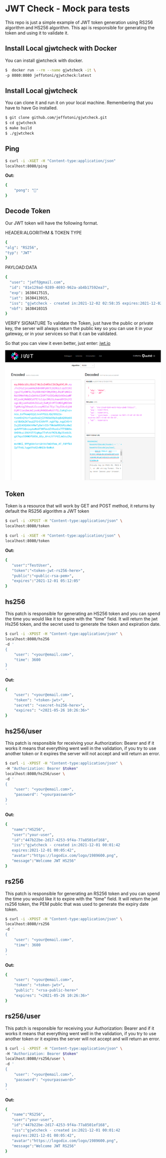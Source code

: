 # JWT Check - Mock para tests 

This repo is just a simple example of JWT token generation using RS256 algorithm and HS256 algorithm. 
This api is responsible for generating the token and using it to validate it.

## Install Local gjwtcheck with Docker
You can install gjwtcheck with docker.
```bash
$  docker run --rm --name gjwtcheck -it \
-p 8080:8080 jeffotoni/gjwtcheck:latest
```

## Install Local gjwtcheck
You can clone it and run it on your local machine. Remembering that you have to have Go installed.
```bash
$ git clone github.com/jeffotoni/gjwtcheck.git
$ cd gjwtcheck
$ make build 
$ ./gjwtcheck
```

## Ping
```bash
$ curl -i -XGET -H "Content-type:application/json" 
localhost:8080/ping
```

**Out:**
```bash
{
    "pong": "🏓"
}
```
## Decode Token
Our JWT token will have the following format.

HEADER:ALGORITHM & TOKEN TYPE

```bash
{
"alg": "RS256",
"typ": "JWT"
}
```

PAYLOAD:DATA
```bash
{
  "user": "jeff@gmail.com",
  "id": "81e129ad-9289-4693-962a-ab4b17592ea7",
  "exp": 1638417515,
  "iat": 1638413915,
  "iss": "gjwtcheck - created in:2021-12-02 02:58:35 expires:2021-12-02 03:58:35",
  "nbf": 1638410315
}
```
VERIFY SIGNATURE
To validate the Token, just have the public or private key, the server will always return the public key so you can use it in your gateway, or in your services so that it can be validated.

So that you can view it even better, just enter: [jwt.io](https://jwt.io/)

![jwt.io](img/jwt-1.png?raw=true "jwt")

## Token
Token is a resource that will work by GET and POST method, it returns by default the RS256 algorithm a JWT token
```bash
$ curl -i -XPOST -H "Content-type:application/json" \
localhost:8080/token
```

```bash
$ curl -i -XGET -H "Content-type:application/json" \
localhost:8080/token
```
**Out:**
```bash
{
   "user":"TestUser",
   "token":"<token-jwt-rs256-here>",
   "public":"<public-rsa-pem>",
   "expires":"2021-12-01 05:12:05"
}
```

## hs256

This patch is responsible for generating an HS256 token and you can spend the time you would like it to expire with the "time" field.
It will return the jwt Hs256 token, and the secret used to generate the token and expiration date.

```bash
$ curl -i -XPOST -H "Content-type:application/json" \
localhost:8080/hs256
-d '
{
    "user": "<your@email.com>",
    "time": 3600
}
'
```

**Out:**
```bash
{
    "user": "<your@email.com>",
    "token": "<token-jwt>",
    "secret": "<secret-hs256-here>",
    "expires": "<2021-05-26 10:26:36>"
}
```

## hs256/user

This patch is responsible for receiving your Authorization: Bearer <token> and if it works it means that everything went well in the validation, if you try to use another token or it expires the server will not accept and will return an error.
```bash
$ curl -i -XPOST -H "Content-type:application/json" \
-H "Authorization: Bearer $token" 
localhost:8080/hs256/user \
-d '
{
    "user": "<your@email.com>",
    "password": "<yourpassword>"
}
'
```

**Out:**
```bash
{
   "name":"HS256",
   "user":"your-user",
   "id":"447b22be-2d17-4253-9f4a-77a8501ef168",
   "iss":"gjwtcheck - created in:2021-12-01 00:01:42 
   expires:2021-12-01 00:05:42",
   "avatar":"https://logodix.com/logo/1989600.png",
   "message":"Welcome JWT HS256"
}
```

## rs256
This patch is responsible for generating an RS256 token and you can spend the time you would like it to expire with the "time" field.
It will return the jwt rs256 token, the PEM public that was used to generate the expiry date token.

```bash
$ curl -i -XPOST -H "Content-type:application/json" \
localhost:8080/rs256
-d '
{
    "user": "<your@email.com>",
    "time": 3600
}
'
```

**Out:**
```bash
{
    "user": "<your@email.com>",
    "token": "<token-jwt>",
    "public": "<rsa-public-here>"
    "expires": "<2021-05-26 10:26:36>"
}
```

## rs256/user
This patch is responsible for receiving your Authorization: Bearer <token> and if it works it means that everything went well in the validation, if you try to use another token or it expires the server will not accept and will return an error.
```bash
$ curl -i -XPOST -H "Content-type:application/json" \
-H "Authorization: Bearer $token" 
localhost:8080/rs256/user \
-d '
{
    "user": "<your@email.com>",
    "password": "<yourpassword>"
}
'
```

**Out:**
```bash
{
   "name":"RS256",
   "user":"your-user",
   "id":"447b22be-2d17-4253-9f4a-77a8501ef168",
   "iss":"gjwtcheck - created in:2021-12-01 00:01:42 
   expires:2021-12-01 00:05:42",
   "avatar":"https://logodix.com/logo/1989600.png",
   "message":"Welcome JWT RS256"
}
```
